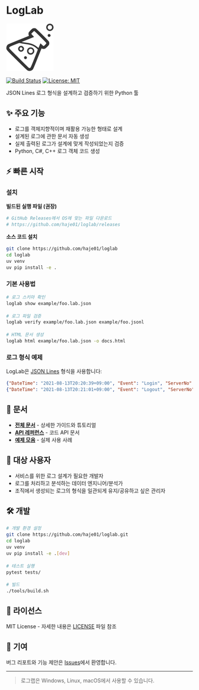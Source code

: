 # LogLab

<img src="docs/_static/loglab.png" width="128" height="128" />

[![Build Status](https://github.com/haje01/loglab/workflows/CI/badge.svg)](https://github.com/haje01/loglab/actions)
[![License: MIT](https://img.shields.io/badge/License-MIT-yellow.svg)](https://opensource.org/licenses/MIT)

JSON Lines 로그 형식을 설계하고 검증하기 위한 Python 툴

## ✨ 주요 기능

- 로그를 객체지향적이며 재활용 가능한 형태로 설계
- 설계된 로그에 관한 문서 자동 생성
- 실제 출력된 로그가 설계에 맞게 작성되었는지 검증
- Python, C#, C++ 로그 객체 코드 생성

## ⚡ 빠른 시작

### 설치

**빌드된 실행 파일 (권장)**
```bash
# GitHub Releases에서 OS에 맞는 파일 다운로드
# https://github.com/haje01/loglab/releases
```

**소스 코드 설치**
```bash
git clone https://github.com/haje01/loglab
cd loglab
uv venv
uv pip install -e .
```

### 기본 사용법

```bash
# 로그 스키마 확인
loglab show example/foo.lab.json

# 로그 파일 검증
loglab verify example/foo.lab.json example/foo.jsonl

# HTML 문서 생성
loglab html example/foo.lab.json -o docs.html
```

### 로그 형식 예제

LogLab은 [JSON Lines](https://jsonlines.org/) 형식을 사용합니다:

```json
{"DateTime": "2021-08-13T20:20:39+09:00", "Event": "Login", "ServerNo": 1, "AcntId": 1000}
{"DateTime": "2021-08-13T20:21:01+09:00", "Event": "Logout", "ServerNo": 1, "AcntId": 1000}
```

## 📖 문서

- **[전체 문서](https://loglab.readthedocs.io/)** - 상세한 가이드와 튜토리얼
- **[API 레퍼런스](https://loglab.readthedocs.io/api/)** - 코드 API 문서
- **[예제 모음](https://loglab.readthedocs.io/examples/)** - 실제 사용 사례

## 🎯 대상 사용자

- 서비스를 위한 로그 설계가 필요한 개발자
- 로그를 처리하고 분석하는 데이터 엔지니어/분석가
- 조직에서 생성되는 로그의 형식을 일관되게 유지/공유하고 싶은 관리자

## 🛠 개발

```bash
# 개발 환경 설정
git clone https://github.com/haje01/loglab.git
cd loglab
uv venv
uv pip install -e .[dev]

# 테스트 실행
pytest tests/

# 빌드
./tools/build.sh
```

## 📄 라이선스

MIT License - 자세한 내용은 [LICENSE](LICENSE) 파일 참조

## 🤝 기여

버그 리포트와 기능 제안은 [Issues](https://github.com/haje01/loglab/issues)에서 환영합니다.

---

> 로그랩은 Windows, Linux, macOS에서 사용할 수 있습니다.
